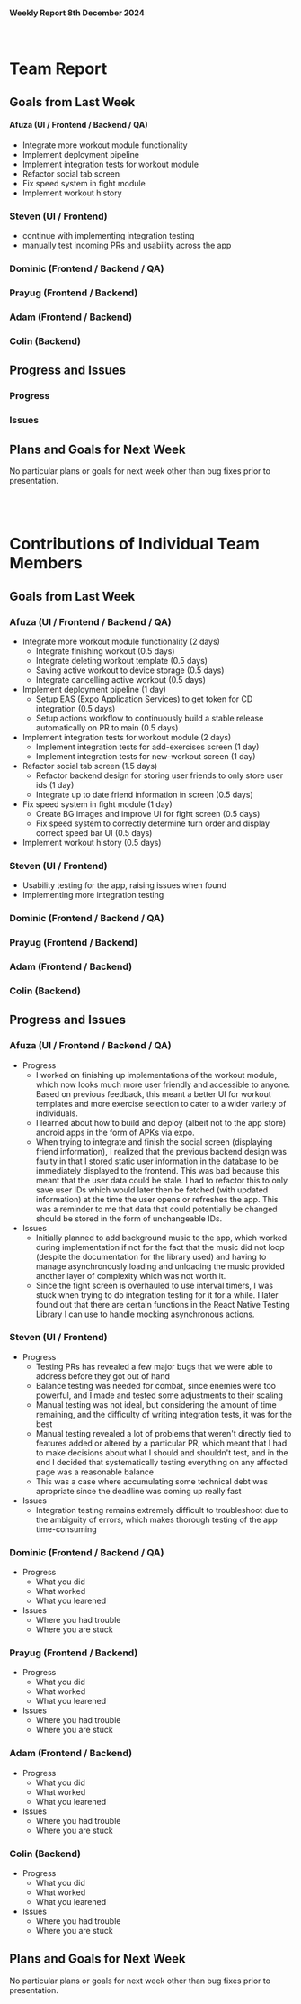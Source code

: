 #### Weekly Report 8th December 2024
<br/>

# Team Report

## Goals from Last Week

#### Afuza (UI / Frontend / Backend / QA)
- Integrate more workout module functionality
- Implement deployment pipeline
- Implement integration tests for workout module
- Refactor social tab screen
- Fix speed system in fight module
- Implement workout history

### Steven (UI / Frontend)
- continue with implementing integration testing
- manually test incoming PRs and usability across the app

### Dominic (Frontend / Backend / QA)


### Prayug (Frontend / Backend)


### Adam (Frontend / Backend)


### Colin (Backend)


## Progress and Issues

### Progress



### Issues

## Plans and Goals for Next Week

No particular plans or goals for next week other than bug fixes prior to presentation.


<br></br>
# Contributions of Individual Team Members

## Goals from Last Week

### Afuza (UI / Frontend / Backend / QA)
- Integrate more workout module functionality (2 days)
    - Integrate finishing workout (0.5 days)
    - Integrate deleting workout template (0.5 days)
    - Saving active workout to device storage (0.5 days)
    - Integrate cancelling active workout (0.5 days)
- Implement deployment pipeline (1 day)
    - Setup EAS (Expo Application Services) to get token for CD integration (0.5 days)
    - Setup actions workflow to continuously build a stable release automatically on PR to main (0.5 days)
- Implement integration tests for workout module (2 days)
    - Implement integration tests for add-exercises screen (1 day)
    - Implement integration tests for new-workout screen (1 day)
- Refactor social tab screen (1.5 days)
    - Refactor backend design for storing user friends to only store user ids (1 day)
    - Integrate up to date friend information in screen (0.5 days)
- Fix speed system in fight module (1 day)
    - Create BG images and improve UI for fight screen (0.5 days)
    - Fix speed system to correctly determine turn order and display correct speed bar UI (0.5 days)
- Implement workout history (0.5 days)

### Steven (UI / Frontend)
- Usability testing for the app, raising issues when found
- Implementing more integration testing

### Dominic (Frontend / Backend / QA)


### Prayug (Frontend / Backend)


### Adam (Frontend / Backend)


### Colin (Backend)


## Progress and Issues

### Afuza (UI / Frontend / Backend / QA)
- Progress
    - I worked on finishing up implementations of the workout module, which now looks much more user friendly and accessible to anyone. Based on previous feedback, this meant a better UI for workout templates and more exercise selection to cater to a wider variety of individuals.
    - I learned about how to build and deploy (albeit not to the app store) android apps in the form of APKs via expo.
    - When trying to integrate and finish the social screen (displaying friend information), I realized that the previous backend design was faulty in that I stored static user information in the database to be immediately displayed to the frontend. This was bad because this meant that the user data could be stale. I had to refactor this to only save user IDs which would later then be fetched (with updated information) at the time the user opens or refreshes the app. This was a reminder to me that data that could potentially be changed should be stored in the form of unchangeable IDs.
- Issues
    - Initially planned to add background music to the app, which worked during implementation if not for the fact that the music did not loop (despite the documentation for the library used) and having to manage asynchronously loading and unloading the music provided another layer of complexity which was not worth it.
    - Since the fight screen is overhauled to use interval timers, I was stuck when trying to do integration testing for it for a while. I later found out that there are certain functions in the React Native Testing Library I can use to handle mocking asynchronous actions.

### Steven (UI / Frontend)
- Progress
    - Testing PRs has revealed a few major bugs that we were able to address before they got out of hand
    - Balance testing was needed for combat, since enemies were too powerful, and I made and tested some adjustments to their scaling
    - Manual testing was not ideal, but considering the amount of time remaining, and the difficulty of writing integration tests, it was for the best
    - Manual testing revealed a lot of problems that weren't directly tied to features added or altered by a particular PR, which meant that I had to make decisions about what I should and shouldn't test, and in the end I decided that systematically testing everything on any affected page was a reasonable balance
    - This was a case where accumulating some technical debt was apropriate since the deadline was coming up really fast
- Issues
    - Integration testing remains extremely difficult to troubleshoot due to the ambiguity of errors, which makes thorough testing of the app time-consuming

### Dominic (Frontend / Backend / QA)
- Progress
    - What you did
    - What worked
    - What you learened
- Issues
    - Where you had trouble
    - Where you are stuck

### Prayug (Frontend / Backend)
- Progress
    - What you did
    - What worked
    - What you learened
- Issues
    - Where you had trouble
    - Where you are stuck

### Adam (Frontend / Backend)
- Progress
    - What you did
    - What worked
    - What you learened
- Issues
    - Where you had trouble
    - Where you are stuck

### Colin (Backend)
- Progress
    - What you did
    - What worked
    - What you learened
- Issues
    - Where you had trouble
    - Where you are stuck

## Plans and Goals for Next Week

No particular plans or goals for next week other than bug fixes prior to presentation.